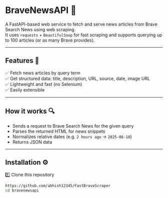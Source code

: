 # BraveNewsAPI 🚀

A FastAPI-based web service to fetch and serve news articles from Brave Search News using web scraping.  
It uses `requests` + `BeautifulSoup` for fast scraping and supports querying up to 100 articles (or as many Brave provides).

---

## Features 🌟
✅ Fetch news articles by query term  
✅ Get structured data: title, description, URL, source, date, image URL  
✅ Lightweight and fast (no Selenium)  
✅ Easily extensible  

---

## How it works 🔍

- Sends a request to Brave Search News for the given query
- Parses the returned HTML for news snippets
- Normalizes relative dates (e.g. `2 hours ago` → `2025-06-18`)
- Returns JSON data

---

## Installation ⚙️

1️⃣ Clone this repository  
```bash
https://github.com/abhish12345/FastBraveScraper
cd bravenewsapi
